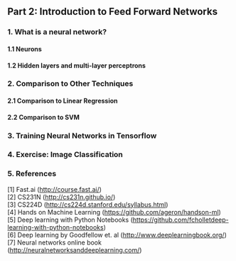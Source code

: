 ## Part 2: Introduction to Feed Forward Networks

### 1. What is a neural network?

#### 1.1 Neurons

#### 1.2 Hidden layers and multi-layer perceptrons

### 2. Comparison to Other Techniques

#### 2.1 Comparison to Linear Regression

#### 2.2 Comparison to SVM

### 3. Training Neural Networks in Tensorflow

### 4. Exercise: Image Classification

### 5. References

[1] Fast.ai (http://course.fast.ai/)  
[2] CS231N (http://cs231n.github.io/)  
[3] CS224D (http://cs224d.stanford.edu/syllabus.html)  
[4] Hands on Machine Learning (https://github.com/ageron/handson-ml)  
[5] Deep learning with Python Notebooks (https://github.com/fcholletdeep-learning-with-python-notebooks)  
[6] Deep learning by Goodfellow et. al (http://www.deeplearningbook.org/)  
[7] Neural networks online book (http://neuralnetworksanddeeplearning.com/)  
